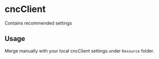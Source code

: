 # cncClient
Contains recommended settings

## Usage
Merge manually with your local cncClient settings under `Resource` folder.
